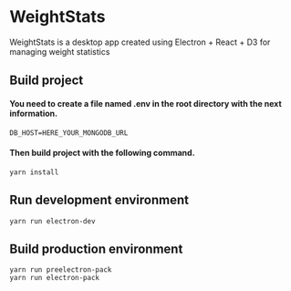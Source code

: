 # WeightStats

WeightStats is a desktop app created using Electron + React + D3 for managing
weight statistics

## Build project

#### You need to create a file named .env in the root directory with the next information.

```
DB_HOST=HERE_YOUR_MONGODB_URL
```

#### Then build project with the following command.

```
yarn install
```

## Run development environment

```
yarn run electron-dev
```

## Build production environment

```
yarn run preelectron-pack
yarn run electron-pack
```

